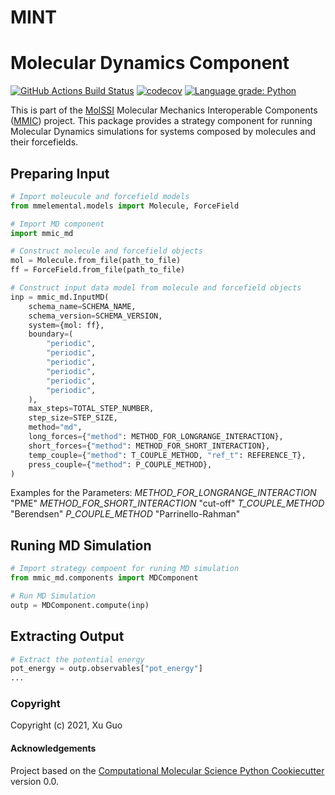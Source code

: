 MINT
==============================

# Molecular Dynamics Component

[//]: # (Badges)
[![GitHub Actions Build Status](https://github.com/RlyehAD/mmic_md/workflows/CI/badge.svg)](https://github.com/RlyehAD/mmic_md/actions?query=workflow%3ACI)
[![codecov](https://codecov.io/gh/RlyehAD/mmic_md/branch/master/graph/badge.svg)](https://codecov.io/gh/RlyehAD/mmic_md/branch/master)
[![Language grade: Python](https://img.shields.io/lgtm/grade/python/g/RlyehAD/mmic_md.svg?logo=lgtm&logoWidth=18)](https://lgtm.com/projects/g/RlyehAD/mmic_md/context:python)

This is part of the [MolSSI](http://molssi.org) Molecular Mechanics Interoperable Components ([MMIC](https://github.com/MolSSI/mmic)) project. This package provides a strategy component for running Molecular Dynamics simulations for systems composed by molecules and their forcefields.

## Preparing Input
```python
# Import moleucule and forcefield models
from mmelemental.models import Molecule, ForceField

# Import MD component
import mmic_md

# Construct molecule and forcefield objects
mol = Molecule.from_file(path_to_file)
ff = ForceField.from_file(path_to_file)

# Construct input data model from molecule and forcefield objects
inp = mmic_md.InputMD(
    schema_name=SCHEMA_NAME,
    schema_version=SCHEMA_VERSION,
    system={mol: ff},
    boundary=(
        "periodic",
        "periodic",
        "periodic",
        "periodic",
        "periodic",
        "periodic",
    ),
    max_steps=TOTAL_STEP_NUMBER,
    step_size=STEP_SIZE,
    method="md",
    long_forces={"method": METHOD_FOR_LONGRANGE_INTERACTION},
    short_forces={"method": METHOD_FOR_SHORT_INTERACTION},
    temp_couple={"method": T_COUPLE_METHOD, "ref_t": REFERENCE_T},
    press_couple={"method": P_COUPLE_METHOD},
)	
```

Examples for the Parameters:
*METHOD_FOR_LONGRANGE_INTERACTION*  "PME"
*METHOD_FOR_SHORT_INTERACTION*  "cut-off"
*T_COUPLE_METHOD*  "Berendsen"
*P_COUPLE_METHOD*  "Parrinello-Rahman"

## Runing MD Simulation
```python
# Import strategy compoent for runing MD simulation
from mmic_md.components import MDComponent

# Run MD Simulation
outp = MDComponent.compute(inp)
```

## Extracting Output
```python
# Extract the potential energy 
pot_energy = outp.observables["pot_energy"]
...
```


### Copyright

Copyright (c) 2021, Xu Guo


#### Acknowledgements
 
Project based on the 
[Computational Molecular Science Python Cookiecutter](https://github.com/molssi/cookiecutter-cms) version 0.0.
